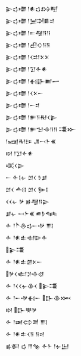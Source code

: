 <div class='block'>
<div class='line'>𒉌𒌓𒈩 𒁹𒀭𒌓𒋳𒋃</div>
<div class='line'>𒉌𒌓𒈩 𒁹𒅁𒋫𒀾𒄑</div>
<div class='line'>𒉌𒌓𒈩 𒁹𒋰𒆷𒀀𒀀</div>
<div class='line'>𒉌𒌓𒈩 𒁹𒌷𒄭𒀀𒀀</div>
<div class='line'>𒉌𒌓𒈩 𒁹𒌋𒄥𒉽𒉽</div>
<div class='line'>𒉌𒌓𒈩 𒁹𒋛𒅆𒀭</div>
<div class='line'>𒉌𒌓𒈩 𒁹𒈬𒃲𒆤𒅂</div>
<div class='line'>𒉌𒌓𒈩 𒁹𒌋𒉽𒀸</div>
<div class='line'>𒉌𒌓𒈩 𒁹𒀸𒄑</div>
<div class='line'>𒉌𒌓𒈩 𒁹𒊓𒀀𒊑𒌋𒉌</div>
<div class='line'>𒉌𒌓𒈩 𒁹𒊓𒈠𒈾𒀀𒀀 𒃮𒁍</div>
<div class='line'>𒁹𒍢𒊑𒄿 𒂗𒁁𒈨𒌍</div>
<div class='line'>𒊭 𒁹𒋛𒅆𒀭</div>
<div class='line'>𒄤𒌋𒉌</div>
<div class='line'>𒀸 𒅆𒋙𒉡 𒇻𒌋 𒊩𒋗</div>
<div class='line'>𒇻𒌋 𒋀𒋙 𒇻𒌋 𒌉𒋙</div>
<div class='line'>𒌋𒌋𒉡 𒃻 𒂊𒆷𒀀𒉌</div>
<div class='line'>𒋗𒉡 𒁁𒈨𒌍 𒌑𒊩𒈝</div>
<div class='line'>𒅆 𒁹𒋻𒁲𒌓𒀸𒋩 𒐈𒋙</div>
<div class='line'>𒅆 𒁹𒀭𒉺𒊕𒄿𒅆</div>
<div class='line'>𒉌𒃮</div>
<div class='line'>𒅆 𒁹𒀭𒉺𒌆𒉽𒀸</div>
<div class='line'>𒃻𒌋𒅗𒋡𒈾𒋼</div>
<div class='line'>𒅆 𒁹𒌋𒌋𒉡𒆠𒌋 𒉌𒃮</div>
<div class='line'>𒅆 𒁹𒀸𒋩𒈬𒀸 𒃲𒆠𒈲</div>
<div class='line'>𒊭 𒃲𒋧𒃻</div>
<div class='line'>𒅆 𒁹𒀜𒌌𒍪 𒐈𒋙</div>
<div class='line'>𒅆 𒁹𒀭𒉺𒌋𒀀 𒀀𒁀</div>
<div class='line'>𒌗𒀳 𒌓 𒐈𒆚 𒅆𒈨 𒁹𒉡𒌨</div>
</div>